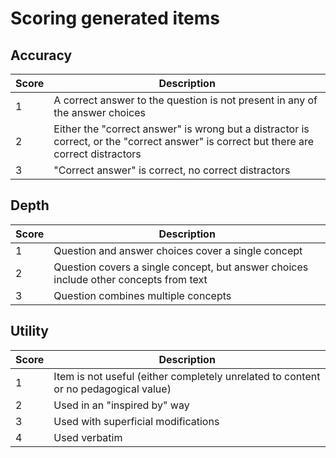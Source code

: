 # Scoring generated items

## Accuracy

| Score | Description                                                                                                                            |
| ----- | -------------------------------------------------------------------------------------------------------------------------------------- |
| 1     | A correct answer to the question is not present in any of the answer choices                                                           |
| 2     | Either the "correct answer" is wrong but a distractor is correct, or the "correct answer" is correct but there are correct distractors |
| 3     | "Correct answer" is correct, no correct distractors                                                                                    |

## Depth

| Score | Description                                                                           |
| ----- | ------------------------------------------------------------------------------------- |
| 1     | Question and answer choices cover a single concept                                    |
| 2     | Question covers a single concept, but answer choices include other concepts from text |
| 3     | Question combines multiple concepts                                                   |

## Utility

| Score | Description                                                                         |
| ----- | ----------------------------------------------------------------------------------- |
| 1     | Item is not useful (either completely unrelated to content or no pedagogical value) |
| 2     | Used in an "inspired by" way                                                        |
| 3     | Used with superficial modifications                                                 |
| 4     | Used verbatim                                                                       |
